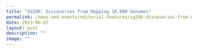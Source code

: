 ```yaml
---
title: "SG10K: Discoveries from Mapping 10,000 Genomes"
permalink: /news-and-events/editorial-features/sg10k-discoveries-from-mapping-10000-genomes/
date: 2023-06-07
layout: post
description: ""
image: ""
---
```

